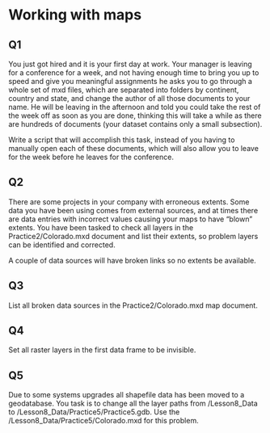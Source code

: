 # Working with maps

## Q1

You just got hired and it is your first day at work. Your manager is leaving for a conference for a week, and not having enough time to bring you up to speed and give you meaningful assignments he asks you to go through a whole set of mxd files, which are separated into folders by continent, country and state, and change the author of all those documents to your name. He will be leaving in the afternoon and told you could take the rest of the week off as soon as you are done, thinking this will take a while as there are hundreds of documents (your dataset contains only a small subsection).

Write a script that will accomplish this task, instead of you having to manually open each of these documents, which will also allow you to leave for the week before he leaves for the conference.

## Q2

There are some projects in your company with erroneous extents. Some data you have been using comes from external sources, and at times there are data entries with incorrect values causing your maps to have “blown” extents. You have been tasked to check all layers in the Practice2/Colorado.mxd document and list their extents, so problem layers can be identified and corrected.

A couple of data sources will have broken links so no extents be available.

## Q3

List all broken data sources in the Practice2/Colorado.mxd map document.

## Q4

Set all raster layers in the first data frame to be invisible.

## Q5

Due to some systems upgrades all shapefile data has been moved to a geodatabase. You task is to change all the layer paths from /Lesson8_Data to /Lesson8_Data/Practice5/Practice5.gdb. Use the /Lesson8_Data/Practice5/Colorado.mxd for this problem.
